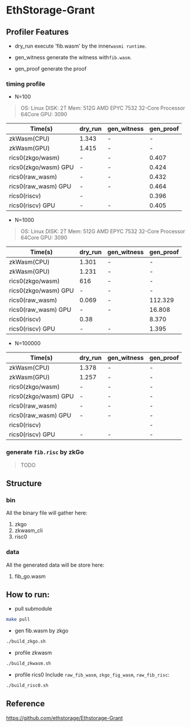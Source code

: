 # EthStorage-Grant



## Profiler Features
* dry_run
  execute 'fib.wasm' by the inner`wasmi runtime`.

* gen_witness
  generate the witness with`fib.wasm`.

* gen_proof
  generate the proof

### timing profile

* N=100
> OS: Linux  DISK: 2T   Mem: 512G	AMD EPYC 7532 32-Core Processor  64Core	GPU: 3090

| Time(s)              | dry_run | gen_witness | gen_proof | 
|----------------------|---------|-------------|-----------|
| zkWasm(CPU)          | 1.343   | -           | -         |             
| zkWasm(GPU)          | 1.415   | -           | -         | 
| rics0(zkgo/wasm)     | -       | -           | 0.407     | 
| rics0(zkgo/wasm) GPU | -       | -           | 0.424     | 
| rics0(raw_wasm)      | -       | -           | 0.432     |             
| rics0(raw_wasm) GPU  | -       | -           | 0.464     |
| rics0(riscv)         | -       |             | 0.396     |             
| rics0(riscv) GPU     | -       | -           | 0.405     | 


* N=1000
> OS: Linux  DISK: 2T   Mem: 512G	AMD EPYC 7532 32-Core Processor  64Core	GPU: 3090

| Time(s)              | dry_run | gen_witness | gen_proof | 
|----------------------|---------|-------------|-----------|
| zkWasm(CPU)          | 1.301   | -           | -         |             
| zkWasm(GPU)          | 1.231   | -           | -         | 
| rics0(zkgo/wasm)     | 616     | -           | -         | 
| rics0(zkgo/wasm) GPU | -       | -           | -         | 
| rics0(raw_wasm)      | 0.069   | -           | 112.329   |             
| rics0(raw_wasm) GPU  | -       | -           | 16.808    |
| rics0(riscv)         | 0.38    |             | 8.370     |             
| rics0(riscv) GPU     | -       | -           | 1.395     | 


* N=100000

| Time(s)              | dry_run | gen_witness | gen_proof | 
|----------------------|---------|-------------|-----------|
| zkWasm(CPU)          | 1.378   | -           | -         |             
| zkWasm(GPU)          | 1.257   | -           | -         | 
| rics0(zkgo/wasm)     | -       | -           | -         | 
| rics0(zkgo/wasm) GPU | -       | -           | -         | 
| rics0(raw_wasm)      | -       | -           | -         |             
| rics0(raw_wasm) GPU  | -       | -           | -         |
| rics0(riscv)         |         |             | -         |             
| rics0(riscv) GPU     | -       | -           | -         | 



### generate `fib.risc` by zkGo
> TODO



## Structure

### bin
All the binary file will gather here:
1. zkgo
2. zkwasm_cli
3. risc0

### data
All the generated data will be store here:
1. fib_go.wasm


## How to run:
* pull submodule
```bash
make pull
```

* gen fib.wasm by zkgo
```bash
./build_zkgo.sh
```

* profile zkwasm
```bash
./build_zkwasm.sh
```

* profile rics0
Include `raw_fib_wasm`, `zkgo_fig_wasm`, `raw_fib_risc`: 
```bash
./build_risc0.sh
```


## Reference
https://github.com/ethstorage/Ethstorage-Grant